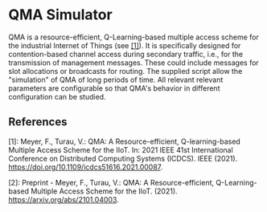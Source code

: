 # QMA Simulator 

QMA is a resource-efficient, Q-Learning-based multiple access scheme for the industrial Internet of Things (see [[1]](#References)). It is specifically designed for contention-based channel access during secondary traffic, i.e., for the transmission of management messages. These could include messages for slot allocations or broadcasts for routing. The supplied script allow the "simulation" of QMA of long periods of time. All relevant relevant parameters are configurable so that QMA's behavior in different configuration can be studied.



## References

[1]: Meyer, F., Turau, V.: QMA: A Resource-efficient, Q-learning-based Multiple Access Scheme for the IIoT. In: 2021 IEEE 41st International Conference on Distributed Computing Systems (ICDCS). IEEE (2021). <https://doi.org/10.1109/icdcs51616.2021.00087>.

[2]: Preprint - Meyer, F., Turau, V.: QMA: A Resource-efficient, Q-Learning-based Multiple Access Scheme for the IIoT. (2021). <https://arxiv.org/abs/2101.04003>.

